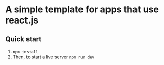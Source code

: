 # A simple template for apps that use react.js
## Quick start
1. `npm install`
2. Then, to start a live server `npm run dev`
